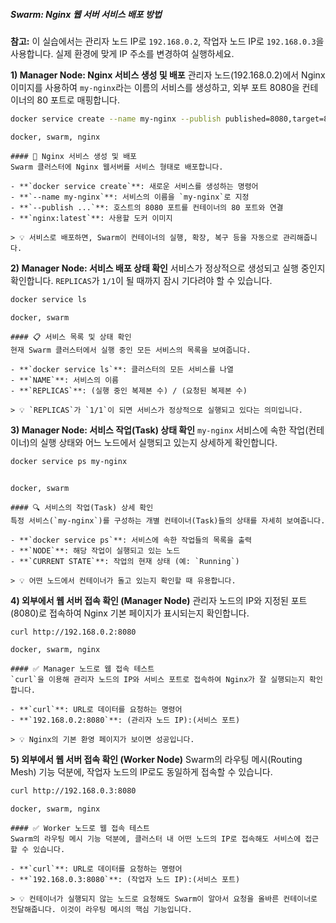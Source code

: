 ##### Swarm: Nginx 웹 서버 서비스 배포 방법 #####

**참고:** 이 실습에서는 관리자 노드 IP로 `192.168.0.2`, 작업자 노드 IP로 `192.168.0.3`을 사용합니다. 실제 환경에 맞게 IP 주소를 변경하여 실행하세요.

**1) Manager Node: Nginx 서비스 생성 및 배포**
관리자 노드(192.168.0.2)에서 Nginx 이미지를 사용하여 `my-nginx`라는 이름의 서비스를 생성하고, 외부 포트 8080을 컨테이너의 80 포트로 매핑합니다.

```bash
docker service create --name my-nginx --publish published=8080,target=80 nginx:latest
```

```tech
docker, swarm, nginx
```

```desc
#### 🚀 Nginx 서비스 생성 및 배포
Swarm 클러스터에 Nginx 웹서버를 서비스 형태로 배포합니다.

- **`docker service create`**: 새로운 서비스를 생성하는 명령어
- **`--name my-nginx`**: 서비스의 이름을 `my-nginx`로 지정
- **`--publish ...`**: 호스트의 8080 포트를 컨테이너의 80 포트와 연결
- **`nginx:latest`**: 사용할 도커 이미지

> 💡 서비스로 배포하면, Swarm이 컨테이너의 실행, 확장, 복구 등을 자동으로 관리해줍니다.
```

**2) Manager Node: 서비스 배포 상태 확인**
서비스가 정상적으로 생성되고 실행 중인지 확인합니다. `REPLICAS`가 `1/1`이 될 때까지 잠시 기다려야 할 수 있습니다.

```bash
docker service ls
```

```tech
docker, swarm
```

```desc
#### 📋 서비스 목록 및 상태 확인
현재 Swarm 클러스터에서 실행 중인 모든 서비스의 목록을 보여줍니다.

- **`docker service ls`**: 클러스터의 모든 서비스를 나열
- **`NAME`**: 서비스의 이름
- **`REPLICAS`**: (실행 중인 복제본 수) / (요청된 복제본 수)

> 💡 `REPLICAS`가 `1/1`이 되면 서비스가 정상적으로 실행되고 있다는 의미입니다.
```

**3) Manager Node: 서비스 작업(Task) 상태 확인**
`my-nginx` 서비스에 속한 작업(컨테이너)의 실행 상태와 어느 노드에서 실행되고 있는지 상세하게 확인합니다.

```bash
docker service ps my-nginx
```
```no-err-check
```
```tech
docker, swarm
```

```desc
#### 🔍 서비스의 작업(Task) 상세 확인
특정 서비스(`my-nginx`)를 구성하는 개별 컨테이너(Task)들의 상태를 자세히 보여줍니다.

- **`docker service ps`**: 서비스에 속한 작업들의 목록을 출력
- **`NODE`**: 해당 작업이 실행되고 있는 노드
- **`CURRENT STATE`**: 작업의 현재 상태 (예: `Running`)

> 💡 어떤 노드에서 컨테이너가 돌고 있는지 확인할 때 유용합니다.
```

**4) 외부에서 웹 서버 접속 확인 (Manager Node)**
관리자 노드의 IP와 지정된 포트(8080)로 접속하여 Nginx 기본 페이지가 표시되는지 확인합니다.

```bash
curl http://192.168.0.2:8080
```

```tech
docker, swarm, nginx
```

```desc
#### ✅ Manager 노드로 웹 접속 테스트
`curl`을 이용해 관리자 노드의 IP와 서비스 포트로 접속하여 Nginx가 잘 실행되는지 확인합니다.

- **`curl`**: URL로 데이터를 요청하는 명령어
- **`192.168.0.2:8080`**: (관리자 노드 IP):(서비스 포트)

> 💡 Nginx의 기본 환영 페이지가 보이면 성공입니다.
```

**5) 외부에서 웹 서버 접속 확인 (Worker Node)**
Swarm의 라우팅 메시(Routing Mesh) 기능 덕분에, 작업자 노드의 IP로도 동일하게 접속할 수 있습니다.

```bash
curl http://192.168.0.3:8080
```

```tech
docker, swarm, nginx
```

```desc
#### ✅ Worker 노드로 웹 접속 테스트
Swarm의 라우팅 메시 기능 덕분에, 클러스터 내 어떤 노드의 IP로 접속해도 서비스에 접근할 수 있습니다.

- **`curl`**: URL로 데이터를 요청하는 명령어
- **`192.168.0.3:8080`**: (작업자 노드 IP):(서비스 포트)

> 💡 컨테이너가 실행되지 않는 노드로 요청해도 Swarm이 알아서 요청을 올바른 컨테이너로 전달해줍니다. 이것이 라우팅 메시의 핵심 기능입니다.
```
